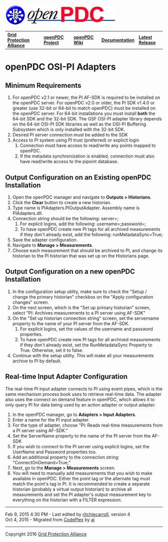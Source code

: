 [![The Open Source Phasor Data Concentrator](openPDC_Logo.png)](openPDC_Home.md "The Open Source Phasor Data Concentrator")

|   |   |   |   |   |
|---|---|---|---|---|
| **[Grid Protection Alliance](http://www.gridprotectionalliance.org "Grid Protection Alliance Home Page")** | **[openPDC Project](https://github.com/GridProtectionAlliance/openPDC "openPDC Project on GitHub")** | **[openPDC Wiki](openPDC_Home.md "openPDC Wiki Home Page")** | **[Documentation](openPDC_Documentation_Home.md "openPDC Documentation Home Page")** | **[Latest Release](https://github.com/GridProtectionAlliance/openPDC/releases "openPDC Releases Home Page")** |

# openPDC OSI-PI Adapters

## Minimum Requirements

1. For openPDC v2.1 or newer, the PI AF-SDK is required to be installed on the openPDC server. For openPDC v2.0 or older, the PI SDK v1.4.0 or greater (use 32-bit or 64-bit to match openPDC) must be installed on the openPDC server. For 64-bit installations you must install <b>both</b> the 64-bit SDK and the 32-bit SDK. The GSF OSI-PI adapter library depends on the 64-bit OSI-PI SDK libraries as well as the OSI-PI Buffering Subsystem which is only installed with the 32-bit SDK.
2. Desired PI server connection must be added to the SDK 
3. Access to PI system using PI trust (preferred) or explicit login
    1. Connection must have access to read/write any points mapped to openPDC.
    2. If the metadata synchronization is enabled, connection must also have read/write access to the pipoint database.

## Output Configuration on an Existing openPDC Installation

1. Open the openPDC manager and navigate to **Outputs > Historians**.
2. Click the **Clear** button to create a new historian.
3. Type name is PIAdapters.PIOutputAdapter. Assembly name is PIAdapters.dll.
4. Connection string should be the following: server=*<servername>*;
    1. For explicit logins, add the following: username=*<pi username>*;password=*<pi password>*;
    2. To have openPDC create new PI tags for all archived measurements if they don't already exist, add the following: runMetadataSync=True;
5. Save the adapter configuration.
6. Navigate to **Manage > Measurements**.
7. Choose each measurement that should be archived to PI, and change its historian to the PI historian that was set up on the Historians page.

## Output Configuration on a new openPDC Installation

1. In the configuration setup utility, make sure to check the "Setup / change the primary historian" checkbox on the "Apply configuration changes" screen.
2. On the next screen, which is the "Set up primary historian" screen, select "PI: Archives measurements to a PI server using AF-SDK"
3. On the "Set up historian connection string" screen, set the servername property to the name of your PI server from the AF-SDK.
    1. For explicit logins, set the values of the username and password properties.
    2. To have openPDC create new PI tags for all archived measurements if they don't already exist, set the RunMetadataSync Property to True. Otherwise, set it to false.
4. Continue with the setup utility. This will make all your measurements archive to PI by default.

## Real-time Input Adapter Configuration

The real-time PI input adapter connects to PI using event pipes, which is the same mechanism process book uses to retrieve real-time data. The adapter also uses the connect on demand feature in openPDC, which allows it to only query PI for data being used by an action adapter or output adapter.

1. In the openPDC manager, go to **Adapters > Input Adapters**.
2. Enter a name for the PI input adapter.
3. For the type of adapter, choose "PI: Reads real-time measurements from a PI server using AF-SDK."
4. Set the ServerName property to the name of the PI server from the AF-SDK
5. If you wish to connect to the PI server using explicit logins, set the UserName and Password properties too.
6. Add an additional property to the connection string: "ConnectOnDemand=True;"
7. Next, go to the **Manage > Measurements** screen.
8. You will need to manually add measurements that you wish to make available in openPDC. Either the point tag or the alternate tag must match the point's tag in PI. It is recommended to create a separate historian (probably a virtual output historian) to archive all measurements and set the PI adapter's output measurement key to everything on the historian with a FILTER expression.

---

Feb 9, 2015 4:30 PM - Last edited by [ritchiecarroll](https://github.com/ritchiecarroll), version 4  
Oct 4, 2015 - Migrated from [CodePlex](https://openpdc.codeplex.com/wikipage?title=OSI-PI%20Adapters) by [aj](https://github.com/ajstadlin)

---

Copyright 2016 [Grid Protection Alliance](http://www.gridprotectionalliance.org)